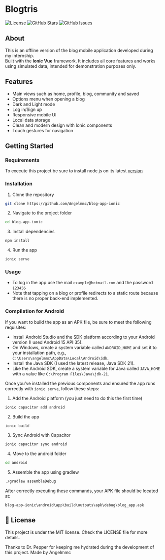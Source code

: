 # Blogtris

[![License](https://img.shields.io/badge/license-MIT-blue.svg)](LICENSE)
[![GitHub Stars](https://img.shields.io/github/stars/Angelmmc/blog-app-ionic.svg)](https://github.com/Angelmmc/blog-app-ionic/stargazers)
[![GitHub Issues](https://img.shields.io/github/issues/Angelmmc/blog-app-ionic.svg)](https://github.com/Angelmmc/blog-app-ionic/issues)

## About 
This is an offline version of the blog mobile application developed during my internship.  
Built with the **Ionic Vue** framework, It includes all core features and works using simulated data, intended for demonstration purposes only.

## Features

- Main views such as home, profile, blog, community and saved
- Options menu when opening a blog
- Dark and Light mode
- Log in/Sign up
- Responsive mobile UI
- Local data storage
- Clean and modern design with Ionic components
- Touch gestures for navigation

## Getting Started

### Requirements

To execute this project be sure to install node.js on its latest [version](https://nodejs.org/es)

### Installation

1. Clone the repository
```bash
git clone https://github.com/Angelmmc/blog-app-ionic
```
2. Navigate to the project folder
```bash
cd blog-app-ionic
```
3. Install dependencies
```bash
npm install
```
4. Run the app
```bash
ionic serve
```

### Usage

- To log in the app use the mail `example@hotmail.com` and the password `123456`
- Note that tapping on a blog or profile redirects to a static route because there is no proper back-end implemented.

### Compilation for Android

If you want to build the app as an APK file, be sure to meet the following requisites:

- Install Android Studio and the SDK platform according to your Android version (I used Android 15 API 35).
- On Windows, create a system variable called `ANDROID_HOME` and set it to your installation path, e.g., `C:\Users\angelmmc\AppData\Local\Android\Sdk`.
- Install the Java SDK (I used the latest release, Java SDK 21).
- Like the Android SDK, create a system variable for Java called `JAVA_HOME` with a value like `C:\Program Files\Java\jdk-21`.

Once you’ve installed the previous components and ensured the app runs correctly with `ionic serve`, follow these steps:

1. Add the Android platform (you just need to do this the first time)

```bash
ionic capacitor add android
```

2. Build the app
```bash
ionic build
```

3. Sync Android with Capacitor
```bash
ionic capacitor sync android
```

4. Move to the android folder
```bash
cd android
```

5. Assemble the app using gradlew
```bash
./gradlew assembleDebug
```

After correctly executing these commands, your APK file should be located at:

`blog-app-ionic\android\app\build\outputs\apk\debug\blog_app.apk`

## 📄 License
This project is under the MIT license. Check the LICENSE file for more details.

Thanks to Dr. Pepper for keeping me hydrated during the development of this project.
Made by Angelmmc 
